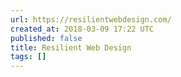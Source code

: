 ```yaml
---
url: https://resilientwebdesign.com/
created_at: 2018-03-09 17:22 UTC
published: false
title: Resilient Web Design
tags: []
---
```



